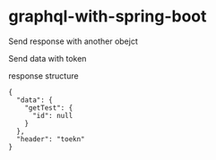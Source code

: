 # graphql-with-spring-boot


Send response with another obejct

Send data with token


response structure

    {
      "data": {
        "getTest": {
          "id": null
        }
      },
      "header": "toekn"
    }
